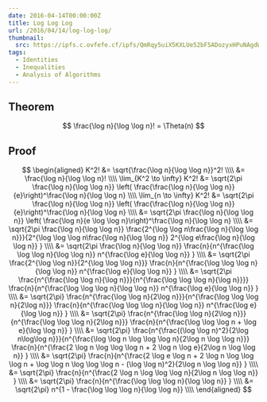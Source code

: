```yaml
---
date: 2016-04-14T00:00:00Z
title: Log Log Log
url: /2016/04/14/log-log-log/
thumbnail:
  src: https://ipfs.c.ovfefe.cf/ipfs/QmRqy5uiX5KXLUe52bF5ADozyxHPuNAgdWiVbZ8vqZUnYi
tags:
  - Identities
  - Inequalities
  - Analysis of Algorithms
---
```


## Theorem

$$
\frac{\log n}{\log \log n}! = \Theta(n)
$$

<!--more-->
## Proof

$$
\begin{aligned}
K^2! &= \sqrt{\frac{\log n}{\log \log n}}^2!
\\\\ &= \frac{\log n}{\log \log n}!
\\\\ \lim_{K^2 \to \infty} K^2! &= \sqrt{2\pi \frac{\log n}{\log \log n}}
\left( \frac{\frac{\log n}{\log \log n}}{e}\right)^\frac{\log n}{\log \log
n}
\\\\ \lim_{n \to \infty} K^2! &= \sqrt{2\pi \frac{\log n}{\log \log n}}
\left( \frac{\frac{\log n}{\log \log n}}{e}\right)^\frac{\log n}{\log \log
n}
\\\\ &= \sqrt{2\pi \frac{\log n}{\log \log n}}
\left( \frac{\log n}{e \log \log n}\right)^\frac{\log n}{\log \log n}
\\\\ &= \sqrt{2\pi \frac{\log n}{\log \log n}}
\frac{2^{\log \log n\frac{\log n}{\log \log n}}}{2^{\log \log \log n\frac{\log n}{\log \log n}}
2^{\log e\frac{\log n}{\log \log n}}
}
\\\\ &= \sqrt{2\pi \frac{\log n}{\log \log n}}
\frac{n}{n^{\frac{\log \log \log n}{\log \log n}}
n^{\frac{\log e}{\log \log n}}
}
\\\\ &= \sqrt{2\pi \frac{2^{\log \log n}}{2^{\log \log \log n}}}
\frac{n}{n^{\frac{\log \log \log n}{\log \log n}}
n^{\frac{\log e}{\log \log n}}
}
\\\\ &= \sqrt{2\pi \frac{n^{\frac{\log \log n}{\log n}}}{n^{\frac{\log \log \log
n}{\log n}}}}
\frac{n}{n^{\frac{\log \log \log n}{\log \log n}}
n^{\frac{\log e}{\log \log n}}
}
\\\\ &= \sqrt{2\pi} \frac{n^{\frac{\log \log n}{2\log n}}}{n^{\frac{\log \log \log
n}{2\log n}}}
\frac{n}{n^{\frac{\log \log \log n}{\log \log n}}
n^{\frac{\log e}{\log \log n}}
}
\\\\ &= \sqrt{2\pi} \frac{n^{\frac{\log \log n}{2\log n}}}{n^{\frac{\log \log \log
n}{2\log n}}}
\frac{n}{n^{\frac{\log \log \log n + \log e}{\log \log n}}
}
\\\\ &= \sqrt{2\pi} \frac{n^{\frac{(\log \log n)^2}{2\log n\log\log
n}}}{n^{\frac{\log \log n \log
\log \log n}{2\log n \log \log n}}}
\frac{n}{n^{\frac{2 \log n \log \log \log n + 2 \log n \log e}{2\log n \log \log n}}
}
\\\\ &= \sqrt{2\pi}
\frac{n}{n^{\frac{2 \log e \log n + 2 \log n \log \log \log n + \log \log n
\log \log \log n - (\log \log n)^2}{2\log n \log \log n}}
}
\\\\ &= \sqrt{2\pi}
\frac{n}{n^{\frac{2 \log n \log \log \log n}{2\log n \log \log n}}
}
\\\\ &= \sqrt{2\pi}
\frac{n}{n^{\frac{\log \log \log n}{\log \log n}}
}
\\\\ &= \sqrt{2\pi} n^{1 - \frac{\log \log \log n}{\log \log n}}
\\\\ \end{aligned}
$$


